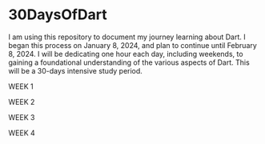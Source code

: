 # 30DaysOfDart
I am using this repository to document my journey learning about Dart. 
I began this process on January 8, 2024, and plan to continue until February 8, 2024. 
I will be dedicating one hour each day, including weekends, to gaining a foundational understanding of the various aspects of Dart. 
This will be a 30-days intensive study period.

WEEK 1 

WEEK 2

WEEK 3

WEEK 4
